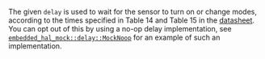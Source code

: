 The given `delay` is used to wait for the sensor to turn on or change modes,
according to the times specified in Table 14 and Table 15 in the [datasheet].
You can opt out of this by using a no-op delay implementation, see
[`embedded_hal_mock::delay::MockNoop`] for an example of such an
implementation.

[datasheet]: https://www.st.com/resource/en/datasheet/lsm303agr.pdf
[`embedded_hal_mock::delay::MockNoop`]: https://docs.rs/embedded-hal-mock/latest/embedded_hal_mock/delay/struct.MockNoop.html
